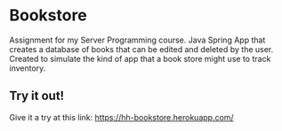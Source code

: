 # Bookstore
Assignment for my Server Programming course. Java Spring App that creates a database of books that can be edited and deleted
by the user. Created to simulate the kind of app that a book store might use to track inventory.

## Try it out!

Give it a try at this link: https://hh-bookstore.herokuapp.com/
